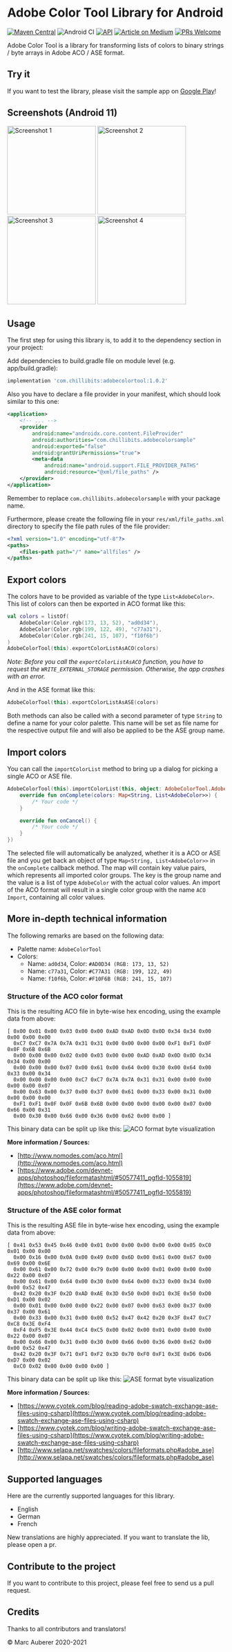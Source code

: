# Adobe Color Tool Library for Android
[![Maven Central](https://img.shields.io/maven-central/v/com.chillibits/adobecolortool.svg?label=Maven%20Central)](https://search.maven.org/search?q=g:%22com.chillibits%22%20AND%20a:%22adobecolortool%22)
![Android CI](https://github.com/marcauberer/adobe-color-tool/workflows/Android%20CI/badge.svg)
[![API](https://img.shields.io/badge/API-19%2B-red.svg?style=flat)](https://android-arsenal.com/api?level=19)
[![Article on Medium](https://aleen42.github.io/badges/src/medium.svg)](https://medium.com/p/d29e43fde8eb)
[![PRs Welcome](https://img.shields.io/badge/PRs-welcome-brightgreen.svg?style=flat-square)](http://makeapullrequest.com)

Adobe Color Tool is a library for transforming lists of colors to binary strings / byte arrays in Adobe ACO / ASE format.

## Try it
If you want to test the library, please visit the sample app on [Google Play](https://play.google.com/store/apps/details?id=com.chillibits.adobecolorsample)!

## Screenshots (Android 11)
<img src="https://github.com/marcauberer/adobe-color-tool/raw/main/media/screenshots/screen1.png" width="205" title="Screenshot 1"> <img src="https://github.com/marcauberer/adobe-color-tool/raw/main/media/screenshots/screen2.png" width="205" title="Screenshot 2"> <img src="https://github.com/marcauberer/adobe-color-tool/raw/main/media/screenshots/screen3.png" width="205" title="Screenshot 3"> <img src="https://github.com/marcauberer/adobe-color-tool/raw/main/media/screenshots/screen4.png" width="205" title="Screenshot 4">

## Usage
The first step for using this library is, to add it to the dependency section in your project:

Add dependencies to build.gradle file on module level (e.g. app/build.gradle):
```gradle
implementation 'com.chillibits:adobecolortool:1.0.2'
```
Also you have to declare a file provider in your manifest, which should look similar to this one:
```xml
<application>
    <!-- ... -->
    <provider
        android:name="androidx.core.content.FileProvider"
        android:authorities="com.chillibits.adobecolorsample"
        android:exported="false"
        android:grantUriPermissions="true">
        <meta-data
            android:name="android.support.FILE_PROVIDER_PATHS"
            android:resource="@xml/file_paths" />
    </provider>
</application>
```
Remember to replace `com.chillibits.adobecolorsample` with your package name.

Furthermore, please create  the following file in your `res/xml/file_paths.xml` directory to specify the file path rules of the file provider:
```xml
<?xml version="1.0" encoding="utf-8"?>
<paths>
    <files-path path="/" name="allfiles" />
</paths>
```

## Export colors
The colors have to be provided as variable of the type `List<AdobeColor>`. <br>
This list of colors can then be exported in ACO format like this:
```kotlin
val colors = listOf(
    AdobeColor(Color.rgb(173, 13, 52), "ad0d34"),
    AdobeColor(Color.rgb(199, 122, 49), "c77a31"),
    AdobeColor(Color.rgb(241, 15, 107), "f10f6b")
)
AdobeColorTool(this).exportColorListAsACO(colors)
```
*Note: Before you call the `exportColorListAsACO` function, you have to request the `WRITE_EXTERNAL_STORAGE` permission. Otherwise, the app crashes with an error.*

And in the ASE format like this:
```kotlin
AdobeColorTool(this).exportColorListAsASE(colors)
```
Both methods can also be called with a second parameter of type `String` to define a name for your color palette. This name will be set as file name for the respective output file and will also be applied to be the ASE group name.

## Import colors
You can call the `importColorList` method to bring up a dialog for picking a single ACO or ASE file.
```kotlin
AdobeColorTool(this).importColorList(this, object: AdobeColorTool.AdobeImportListener {
    override fun onComplete(colors: Map<String, List<AdobeColor>>) {
        /* Your code */
    }

    override fun onCancel() {
        /* Your code */
    }
})
```
The selected file will automatically be analyzed, whether it is a ACO or ASE file and you get back an object of type `Map<String, List<AdobeColor>>` in the `onComplete` callback method.
The map will contain key value pairs, which represents all imported color groups. The key is the group name and the value is a list of type `AdobeColor` with the actual color values.
An import of the ACO format will result in a single color group with the name `ACO Import`, containing all color values.

## More in-depth technical information
The following remarks are based on the following data:
- Palette name: `AdobeColorTool`
- Colors:
  - Name: `ad0d34`, Color: `#AD0D34 (RGB: 173, 13, 52)`
  - Name: `c77a31`, Color: `#C77A31 (RGB: 199, 122, 49)`
  - Name: `f10f6b`, Color: `#F10F6B (RGB: 241, 15, 107)`

### Structure of the ACO color format
This is the resulting ACO file in byte-wise hex encoding, using the example data from above:
```
[ 0x00 0x01 0x00 0x03 0x00 0x00 0xAD 0xAD 0x0D 0x0D 0x34 0x34 0x00 0x00 0x00 0x00
  0xC7 0xC7 0x7A 0x7A 0x31 0x31 0x00 0x00 0x00 0x00 0xF1 0xF1 0x0F 0x0F 0x6B 0x6B
  0x00 0x00 0x00 0x02 0x00 0x03 0x00 0x00 0xAD 0xAD 0x0D 0x0D 0x34 0x34 0x00 0x00
  0x00 0x00 0x00 0x07 0x00 0x61 0x00 0x64 0x00 0x30 0x00 0x64 0x00 0x33 0x00 0x34
  0x00 0x00 0x00 0x00 0xC7 0xC7 0x7A 0x7A 0x31 0x31 0x00 0x00 0x00 0x00 0x00 0x07
  0x00 0x63 0x00 0x37 0x00 0x37 0x00 0x61 0x00 0x33 0x00 0x31 0x00 0x00 0x00 0x00
  0xF1 0xF1 0x0F 0x0F 0x6B 0x6B 0x00 0x00 0x00 0x00 0x00 0x07 0x00 0x66 0x00 0x31
  0x00 0x30 0x00 0x66 0x00 0x36 0x00 0x62 0x00 0x00 ]
```

This binary data can be split up like this:
![ACO format byte visualization](https://github.com/marcauberer/adobe-color-tool/raw/main/media/aco_structure.png)


**More information / Sources:**
- [http://www.nomodes.com/aco.html](http://www.nomodes.com/aco.html)
- [https://www.adobe.com/devnet-apps/photoshop/fileformatashtml/#50577411_pgfId-1055819](https://www.adobe.com/devnet-apps/photoshop/fileformatashtml/#50577411_pgfId-1055819)

### Structure of the ASE color format
This is the resulting ASE file in byte-wise hex encoding, using the example data from above:
```
[ 0x41 0x53 0x45 0x46 0x00 0x01 0x00 0x00 0x00 0x00 0x00 0x05 0xC0 0x01 0x00 0x00
  0x00 0x16 0x00 0x0A 0x00 0x49 0x00 0x6D 0x00 0x61 0x00 0x67 0x00 0x69 0x00 0x6E
  0x00 0x61 0x00 0x72 0x00 0x79 0x00 0x00 0x00 0x01 0x00 0x00 0x00 0x22 0x00 0x07
  0x00 0x61 0x00 0x64 0x00 0x30 0x00 0x64 0x00 0x33 0x00 0x34 0x00 0x00 0x52 0x47
  0x42 0x20 0x3F 0x2D 0xAD 0xAE 0x3D 0x50 0xD0 0xD1 0x3E 0x50 0xD0 0xD1 0x00 0x02
  0x00 0x01 0x00 0x00 0x00 0x22 0x00 0x07 0x00 0x63 0x00 0x37 0x00 0x37 0x00 0x61
  0x00 0x33 0x00 0x31 0x00 0x00 0x52 0x47 0x42 0x20 0x3F 0x47 0xC7 0xC8 0x3E 0xF4
  0xF4 0xF5 0x3E 0x44 0xC4 0xC5 0x00 0x02 0x00 0x01 0x00 0x00 0x00 0x22 0x00 0x07
  0x00 0x66 0x00 0x31 0x00 0x30 0x00 0x66 0x00 0x36 0x00 0x62 0x00 0x00 0x52 0x47
  0x42 0x20 0x3F 0x71 0xF1 0xF2 0x3D 0x70 0xF0 0xF1 0x3E 0xD6 0xD6 0xD7 0x00 0x02
  0xC0 0x02 0x00 0x00 0x00 0x00 ]
```

This binary data can be split up like this:
![ASE format byte visualization](https://github.com/marcauberer/adobe-color-tool/raw/main/media/ase_structure.png)

**More information / Sources:**
- [https://www.cyotek.com/blog/reading-adobe-swatch-exchange-ase-files-using-csharp](https://www.cyotek.com/blog/reading-adobe-swatch-exchange-ase-files-using-csharp)
- [https://www.cyotek.com/blog/writing-adobe-swatch-exchange-ase-files-using-csharp](https://www.cyotek.com/blog/writing-adobe-swatch-exchange-ase-files-using-csharp)
- [http://www.selapa.net/swatches/colors/fileformats.php#adobe_ase](http://www.selapa.net/swatches/colors/fileformats.php#adobe_ase)

## Supported languages
Here are the currently supported languages for this library.

-   English
-   German
-   French

New translations are highly appreciated. If you want to translate the lib, please open a pr.

## Contribute to the project
If you want to contribute to this project, please feel free to send us a pull request.

## Credits
Thanks to all contributors and translators!

© Marc Auberer 2020-2021
